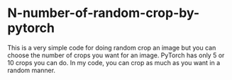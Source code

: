 # N-number-of-random-crop-by-pytorch

This is a very simple code for doing random crop an image but you can choose the number of crops you want for an image. PyTorch has only 5 or 10 crops you can do. In my code, you can crop as much as you want in a random manner.


